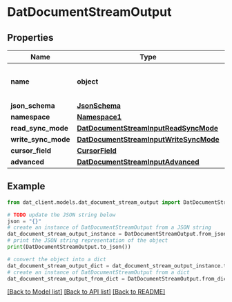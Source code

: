 # DatDocumentStreamOutput


## Properties

Name | Type | Description | Notes
------------ | ------------- | ------------- | -------------
**name** | **object** | The name of the document stream. | 
**json_schema** | [**JsonSchema**](JsonSchema.md) |  | [optional] 
**namespace** | [**Namespace1**](Namespace1.md) |  | [optional] 
**read_sync_mode** | [**DatDocumentStreamInputReadSyncMode**](DatDocumentStreamInputReadSyncMode.md) |  | [optional] 
**write_sync_mode** | [**DatDocumentStreamInputWriteSyncMode**](DatDocumentStreamInputWriteSyncMode.md) |  | [optional] 
**cursor_field** | [**CursorField**](CursorField.md) |  | [optional] 
**advanced** | [**DatDocumentStreamInputAdvanced**](DatDocumentStreamInputAdvanced.md) |  | [optional] 

## Example

```python
from dat_client.models.dat_document_stream_output import DatDocumentStreamOutput

# TODO update the JSON string below
json = "{}"
# create an instance of DatDocumentStreamOutput from a JSON string
dat_document_stream_output_instance = DatDocumentStreamOutput.from_json(json)
# print the JSON string representation of the object
print(DatDocumentStreamOutput.to_json())

# convert the object into a dict
dat_document_stream_output_dict = dat_document_stream_output_instance.to_dict()
# create an instance of DatDocumentStreamOutput from a dict
dat_document_stream_output_from_dict = DatDocumentStreamOutput.from_dict(dat_document_stream_output_dict)
```
[[Back to Model list]](../README.md#documentation-for-models) [[Back to API list]](../README.md#documentation-for-api-endpoints) [[Back to README]](../README.md)


